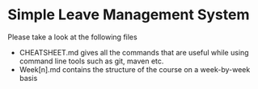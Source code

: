 # Simple Leave Management System

  Please take a look at the following files

  * CHEATSHEET.md gives all the commands that are useful while using command line tools such as git, maven etc.
  * Week[n].md contains the structure of the course on a week-by-week basis

  
